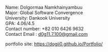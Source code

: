 Name: Dolgormaa Namkhainyambuu <br />
Major: Global Software Convergence <br />
University: Dankook University <br />
GPA: 4.06/4.5 <br />
Contact number: +82 010 6426 9632 <br />
Contact Email : d0g11.7.100@gmail.com <br />

portfolio site: https://dogii0.github.io/Portfolio/
